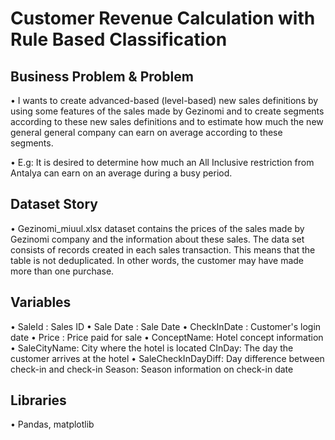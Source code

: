 # Customer Revenue Calculation with Rule Based Classification  
## Business Problem & Problem  

• I wants to create advanced-based (level-based) new sales definitions by using some features of the sales made by Gezinomi and to create segments according to these new sales definitions and to estimate how much the new general general company can earn on average according to these segments.

• E.g: It is desired to determine how much an All Inclusive restriction from Antalya can earn on an average during a busy period.  

## Dataset Story
• Gezinomi_miuul.xlsx dataset contains the prices of the sales made by Gezinomi company and the information about these sales. The data set consists of records created in each sales transaction. This means that the table is not deduplicated. In other words, the customer may have made more than one purchase.  


## Variables
• SaleId : Sales ID
• Sale Date : Sale Date
• CheckInDate : Customer's login date
• Price : Price paid for sale
• ConceptName: Hotel concept information
• SaleCityName: City where the hotel is located CInDay: The day the customer arrives at the hotel
• SaleCheckInDayDiff: Day difference between check-in and check-in Season: Season information on check-in date  

## Libraries
• Pandas, matplotlib 
